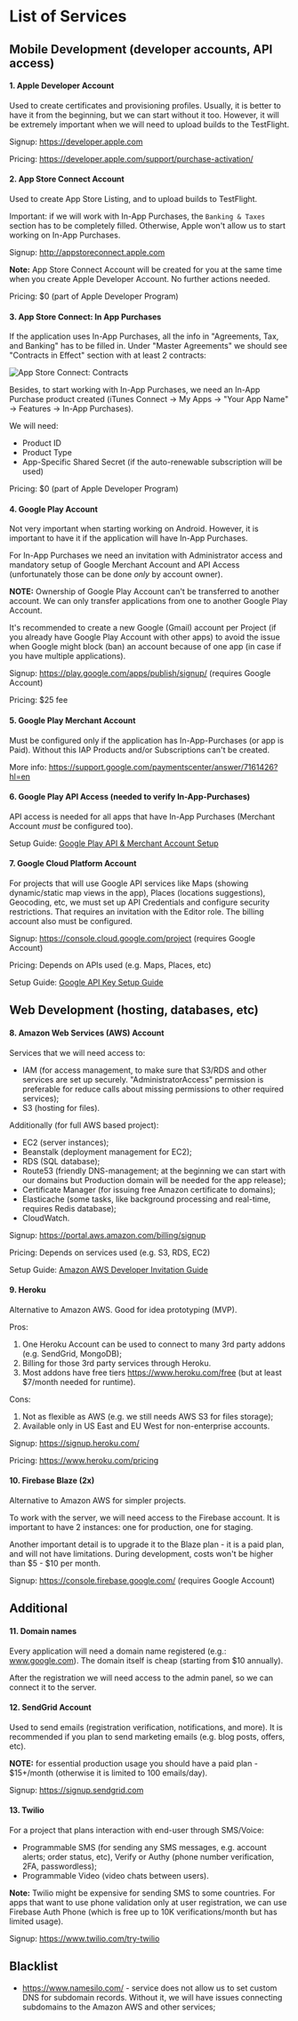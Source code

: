 # List of Services

## Mobile Development (developer accounts, API access)

#### 1. Apple Developer Account

Used to create certificates and provisioning profiles. Usually, it is better to have it from the beginning, but we can start without it too. However, it will be extremely important when we will need to upload builds to the TestFlight.

Signup: https://developer.apple.com

Pricing: https://developer.apple.com/support/purchase-activation/

#### 2. App Store Connect Account

Used to create App Store Listing, and to upload builds to TestFlight.

Important: if we will work with In-App Purchases, the `Banking & Taxes` section has to be completely filled. Otherwise, Apple won't allow us to start working on In-App Purchases.

Signup: http://appstoreconnect.apple.com

**Note:** App Store Connect Account will be created for you at the same time when you create Apple Developer Account. No further actions needed.

Pricing: $0 (part of Apple Developer Program)

#### 3. App Store Connect: In App Purchases

If the application uses In-App Purchases, all the info in "Agreements, Tax, and Banking" has to be filled in. Under "Master Agreements" we should see "Contracts in Effect" section with at least 2 contracts:

![App Store Connect: Contracts](./_images/appstore_iap_contracts.png)

Besides, to start working with In-App Purchases, we need an In-App Purchase product created (iTunes Connect → My Apps → "Your App Name" → Features → In-App Purchases).

We will need:

- Product ID
- Product Type
- App-Specific Shared Secret (if the auto-renewable subscription will be used)

Pricing: $0 (part of Apple Developer Program)

#### 4. Google Play Account

Not very important when starting working on Android. However, it is important to have it if the application will have In-App Purchases.

For In-App Purchases we need an invitation with Administrator access and mandatory setup of Google Merchant Account and API Access (unfortunately those can be done *only* by account owner).

**NOTE:** Ownership of Google Play Account can't be transferred to another account. We can only transfer applications from one to another Google Play Account.

It's recommended to create a new Google (Gmail) account per Project (if you already have Google Play Account with other apps) to avoid the issue when Google might block (ban) an account because of one app (in case if you have multiple applications).

Signup: https://play.google.com/apps/publish/signup/ (requires Google Account)

Pricing: $25 fee

#### 5. Google Play Merchant Account

Must be configured only if the application has In-App-Purchases (or app is Paid). Without this IAP Products and/or Subscriptions can't be created.

More info: https://support.google.com/paymentscenter/answer/7161426?hl=en

#### 6. Google Play API Access (needed to verify In-App-Purchases)

API access is needed for all apps that have In-App Purchases (Merchant Account *must* be configured too).

Setup Guide: [Google Play API & Merchant Account Setup](google_merchant.md)

#### 7. Google Cloud Platform Account

For projects that will use Google API services like Maps (showing dynamic/static map views in the app), Places (locations suggestions), Geocoding, etc, we must set up API Credentials and configure security restrictions. That requires an invitation with the Editor role. The billing account also must be configured.

Signup: https://console.cloud.google.com/project (requires Google Account)

Pricing: Depends on APIs used (e.g. Maps, Places, etc)

Setup Guide: [Google API Key Setup Guide](google_api_key.md)

## Web Development (hosting, databases, etc)

#### 8. Amazon Web Services (AWS) Account

Services that we will need access to:
- IAM (for access management, to make sure that S3/RDS and other services are set up securely. "AdministratorAccess" permission is preferable for reduce calls about missing permissions to other required services);
- S3 (hosting for files).

Additionally (for full AWS based project):
- EC2 (server instances);
- Beanstalk (deployment management for EC2);
- RDS (SQL database);
- Route53 (friendly DNS-management; at the beginning we can start with our domains but Production domain will be needed for the app release);
- Certificate Manager (for issuing free Amazon certificate to domains);
- Elasticache (some tasks, like background processing and real-time, requires Redis database);
- CloudWatch.

Signup: https://portal.aws.amazon.com/billing/signup

Pricing: Depends on services used (e.g. S3, RDS, EC2)

Setup Guide: [Amazon AWS Developer Invitation Guide](amazon_aws.md)

#### 9. Heroku

Alternative to Amazon AWS. Good for idea prototyping (MVP).

Pros:

1. One Heroku Account can be used to connect to many 3rd party addons (e.g. SendGrid, MongoDB);
2. Billing for those 3rd party services through Heroku.
3. Most addons have free tiers https://www.heroku.com/free (but at least $7/month needed for runtime).

Cons:

1. Not as flexible as AWS (e.g. we still needs AWS S3 for files storage);
2. Available only in US East and EU West for non-enterprise accounts.

Signup: https://signup.heroku.com/

Pricing: https://www.heroku.com/pricing

#### 10. Firebase Blaze (2x)

Alternative to Amazon AWS for simpler projects.

To work with the server, we will need access to the Firebase account. It is important to have 2 instances: one for production, one for staging.

Another important detail is to upgrade it to the Blaze plan - it is a paid plan, and will not have limitations. During development, costs won't be higher than $5 - $10 per month.

Signup: https://console.firebase.google.com/ (requires Google Account)

## Additional

#### 11. Domain names

Every application will need a domain name registered (e.g.: www.google.com). The domain itself is cheap (starting from $10 annually).

After the registration we will need access to the admin panel, so we can connect it to the server.

#### 12. SendGrid Account

Used to send emails (registration verification, notifications, and more). It is recommended if you plan to send marketing emails (e.g. blog posts, offers, etc).

**NOTE:** for essential production usage you should have a paid plan - $15+/month (otherwise it is limited to 100 emails/day).

Signup: https://signup.sendgrid.com

#### 13. Twilio

For a project that plans interaction with end-user through SMS/Voice:

- Programmable SMS (for sending any SMS messages, e.g. account alerts; order status, etc), Verify or Authy (phone number verification, 2FA, passwordless);
- Programmable Video (video chats between users).

**Note:** Twilio might be expensive for sending SMS to some countries. For apps that want to use phone validation only at user registration, we can use Firebase Auth Phone (which is free up to 10K verifications/month but has limited usage).

Signup: https://www.twilio.com/try-twilio

## Blacklist

- https://www.namesilo.com/ - service does not allow us to set custom DNS for subdomain records. Without it, we will have issues connecting subdomains to the Amazon AWS and other services;
